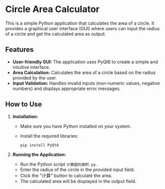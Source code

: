 # Circle Area Calculator

This is a simple Python application that calculates the area of a circle. It provides a graphical user interface (GUI) where users can input the radius of a circle and get the calculated area as output.

## Features

-   **User-friendly GUI:** The application uses PyQt6 to create a simple and intuitive interface.
-   **Area Calculation:** Calculates the area of a circle based on the radius provided by the user.
-   **Input Validation:** Handles invalid inputs (non-numeric values, negative numbers) and displays appropriate error messages.

## How to Use

1.  **Installation:**
    * Make sure you have Python installed on your system.
    * Install the required libraries:

        ```bash
        pip install PyQt6
        ```

2.  **Running the Application:**
    * Run the Python script `计算圆的面积.py`.
    * Enter the radius of the circle in the provided input field.
    * Click the "计算" button to calculate the area.
    * The calculated area will be displayed in the output field.

